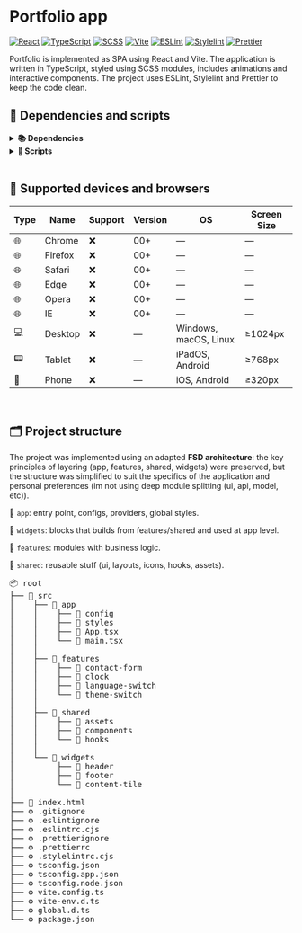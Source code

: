 # **Portfolio app**

[![React](https://img.shields.io/badge/React-61DAFB?style=for-the-badge&logo=react&logoColor=000000)](https://react.dev/)
[![TypeScript](https://img.shields.io/badge/TypeScript-3178C6?style=for-the-badge&logo=typescript&logoColor=ffffff)](https://www.typescriptlang.org/)
[![SCSS](https://img.shields.io/badge/SCSS-CC6699?style=for-the-badge&logo=sass&logoColor=ffffff)](https://sass-lang.com/)
[![Vite](https://img.shields.io/badge/Vite-646CFF?style=for-the-badge&logo=vite&logoColor=ffffff)](https://vitejs.dev/)
[![ESLint](https://img.shields.io/badge/ESLint-4B32C3?style=for-the-badge&logo=eslint&logoColor=ffffff)](https://eslint.org/)
[![Stylelint](https://img.shields.io/badge/Stylelint-2e2e2e?style=for-the-badge&logo=stylelint)](https://stylelint.io/)
[![Prettier](https://img.shields.io/badge/Prettier-F7B93E?style=for-the-badge&logo=prettier&logoColor=000000)](https://prettier.io/)

Portfolio is implemented as SPA using React and Vite. The application is written in TypeScript, styled using SCSS modules, includes animations and interactive components. The project uses ESLint, Stylelint and Prettier to keep the code clean.

## **🧩 Dependencies and scripts**

<details>
<summary><strong>📚 Dependencies</strong></summary>

<br>

| Package(s)                              | Purpose                     |
| --------------------------------------- | --------------------------- |
| **React**, **ReactDOM**                 | UI                          |
| **i18next**, **react-i18next**          | Localization                |
| **Sass**                                | Styling                     |
| **TypeScript**, **Vite**                | Type-safe frontend tooling  |
| **ESLint**, **Prettier**, **Stylelint** | Code quality and formatting |

<br>

</details>

<details>
<summary><strong>📜 Scripts</strong></summary>

<br>

| Script           | Command                            | Purpose                                                |
| ---------------- | ---------------------------------- | ------------------------------------------------------ |
| `dev`            | `vite`                             | Runs project in development mode.                      |
| `build`          | `tsc -b && vite build`             | Builds **TypeScript** + bundle project using **Vite**. |
| `preview`        | `vite preview`                     | Local preview of production build.                     |
| `lint`           | `eslint . --ext .ts,.tsx,.js,.jsx` | Checks JS/TS files with **ESLint**.                    |
| `lint:fix`       | `npm run lint -- --fix`            | Autofix of **ESLint** errors.                          |
| `lint:style`     | `stylelint "src/**/*.{css,scss}"`  | Checks CSS/SCSS files with **Stylelint**.              |
| `lint:style:fix` | `npm run lint:style -- --fix`      | Autofix of **Stylelint** errors.                       |
| `format:check`   | `prettier --check .`               | Checks formatting with **Prettier**.                   |
| `format`         | `prettier --write .`               | Formats files according to **Prettier** rules.         |
| `typecheck`      | `tsc --build`                      | Types check with **TypeScript**.                       |

</details>

<br>

## **🧰 Supported devices and browsers**

| Type | Name    | Support | Version | OS                    | Screen Size |
| ---- | ------- | ------- | ------- | --------------------- | ----------- |
| 🌐   | Chrome  | ❌      | 00+     | —                     | —           |
| 🌐   | Firefox | ❌      | 00+     | —                     | —           |
| 🌐   | Safari  | ❌      | 00+     | —                     | —           |
| 🌐   | Edge    | ❌      | 00+     | —                     | —           |
| 🌐   | Opera   | ❌      | 00+     | —                     | —           |
| 🌐   | IE      | ❌      | 00+     | —                     | —           |
| 💻   | Desktop | ❌      | —       | Windows, macOS, Linux | ≥1024px     |
| 📟   | Tablet  | ❌      | —       | iPadOS, Android       | ≥768px      |
| 📱   | Phone   | ❌      | —       | iOS, Android          | ≥320px      |

<br>

## **🗂️ Project structure**

The project was implemented using an adapted **FSD architecture**: the key principles of layering (app, features, shared, widgets) were preserved, but the structure was simplified to suit the specifics of the application and personal preferences (im not using deep module splitting (ui, api, model, etc)).

📁 `app`: entry point, configs, providers, global styles.

📁 `widgets`: blocks that builds from features/shared and used at app level.

📁 `features`: modules with business logic.

📁 `shared`: reusable stuff (ui, layouts, icons, hooks, assets).

<pre lang="md">📦 root
├── 📁 src  
│    ├── 📁 app
│    │    ├── 📁 config
│    │    ├── 📁 styles
│    │    ├── 📄 App.tsx
│    │    └── 📄 main.tsx
│    │
│    ├── 📁 features
│    │    ├── 📁 contact-form
│    │    ├── 📁 clock
│    │    ├── 📁 language-switch
│    │    └── 📁 theme-switch
│    │
│    ├── 📁 shared
│    │    ├── 📁 assets
│    │    ├── 📁 components
│    │    └── 📁 hooks
│    │    
│    └── 📁 widgets
│         ├── 📁 header
│         ├── 📁 footer
│         └── 📁 content-tile
│
├── 📄 index.html
├── ⚙️ .gitignore
├── ⚙️ .eslintignore
├── ⚙️ .eslintrc.cjs
├── ⚙️ .prettierignore
├── ⚙️ .prettierrc
├── ⚙️ .stylelintrc.cjs
├── ⚙️ tsconfig.json
├── ⚙️ tsconfig.app.json
├── ⚙️ tsconfig.node.json
├── ⚙️ vite.config.ts
├── ⚙️ vite-env.d.ts
├── ⚙️ global.d.ts
└── ⚙️ package.json
</pre>
